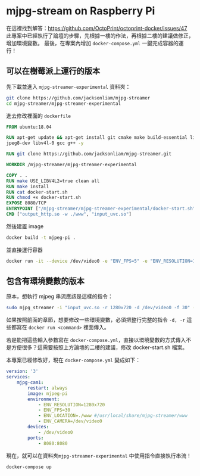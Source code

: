 # mjpg-stream on Raspberry Pi 

在這裡找到解答：https://github.com/OctoPrint/octoprint-docker/issues/47
此專案中已經執行了論壇的步驟，先根據一樓的作法，再根據二樓的建議做修正，增加環境變數。
最後，在專案內增加 `docker-compose.yml` 一鍵完成容器的運行！

## 可以在樹莓派上運行的版本
先下載並進入 `mjpg-streamer-experimental` 資料夾：

```sh
git clone https://github.com/jacksonliam/mjpg-streamer
cd mjpg-streamer/mjpg-streamer-experimental
```

進去修改裡面的 `dockerfile`

```dockerfile
FROM ubuntu:18.04

RUN apt-get update && apt-get install git cmake make build-essential libjpeg-dev imagemagick subversion libv4l-dev checkinstall lib\
jpeg8-dev libv4l-0 gcc g++ -y

RUN git clone https://github.com/jacksonliam/mjpg-streamer.git

WORKDIR /mjpg-streamer/mjpg-streamer-experimental

COPY . .
RUN make USE_LIBV4L2=true clean all
RUN make install
RUN cat docker-start.sh
RUN chmod +x docker-start.sh
EXPOSE 8080/TCP
ENTRYPOINT ["/mjpg-streamer/mjpg-streamer-experimental/docker-start.sh"]
CMD ["output_http.so -w ./www", "input_uvc.so"]
```
然後建置 image 

```sh
docker build -t mjpeg-pi .
```
並直接運行容器
```sh
docker run -it --device /dev/video0 -e "ENV_FPS=5" -e "ENV_RESOLUTION=1280x720" -p 8080:8080  mjpeg-pi "output_http.so -w ./www", "input_uvc.so"
```

## 包含有環境變數的版本

原本，想執行 mjpeg 串流應該是這樣的指令：

```sh
sudo mjpg_streamer -i "input_uvc.so -r 1280x720 -d /dev/video0 -f 30" -o "output_http.so -p 8080 -w /usr/local/share/mjpg-streamer/www"
```
如果按照前面的章節，想要修改一些環境變數，必須把整行完整的指令 `-d, -r` 這些都寫在 `docker run <command>` 裡面傳入。

若是能把這些輸入參數寫在 `docker-compose.yml`，直接以環境變數的方式傳入不是方便很多？這需要按照上方論壇的二樓的建議，修改 docker-start.sh 檔案。

本專案已經修改好，現在 `docker-compose.yml` 變成如下：


```yml
version: '3'
services:
    mjpg-cam1:
        restart: always
        image: mjpeg-pi 
        environment:
            - ENV_RESOLUTION=1280x720
            - ENV_FPS=30
            - ENV_LOCATION=./www #/usr/local/share/mjpg-streamer/www
            - ENV_CAMERA=/dev/video0
        devices:
            - /dev/video0
        ports:
            - 8080:8080
```

現在，就可以在資料夾`mjpg-streamer-experimental` 中使用指令直接執行串流！

```sh
docker-compose up 
```
